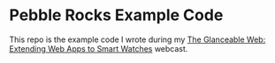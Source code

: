 Pebble Rocks Example Code
=========================

This repo is the example code I wrote during my [The Glanceable Web: Extending Web Apps to Smart Watches](http://www.oreilly.com/pub/e/3157) webcast.

